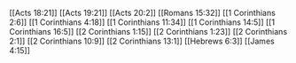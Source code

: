 [[Acts 18:21]]
[[Acts 19:21]]
[[Acts 20:2]]
[[Romans 15:32]]
[[1 Corinthians 2:6]]
[[1 Corinthians 4:18]]
[[1 Corinthians 11:34]]
[[1 Corinthians 14:5]]
[[1 Corinthians 16:5]]
[[2 Corinthians 1:15]]
[[2 Corinthians 1:23]]
[[2 Corinthians 2:1]]
[[2 Corinthians 10:9]]
[[2 Corinthians 13:1]]
[[Hebrews 6:3]]
[[James 4:15]]
